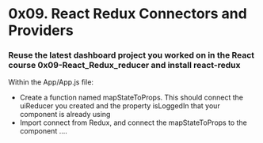 # 0x09. React Redux Connectors and Providers

### Reuse the latest dashboard project you worked on in the React course 0x09-React_Redux_reducer and install react-redux

Within the App/App.js file:

 *   Create a function named mapStateToProps. This should connect the uiReducer you created and the property isLoggedIn that your component is already using
 *   Import connect from Redux, and connect the mapStateToProps to the component
....
